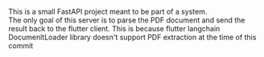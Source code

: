 This is a small FastAPI project meant to be part of a system. <br>
The only goal of this server is to parse the PDF document and send the result back to the flutter client. This is because flutter langchain DocumenltLoader library doesn't support PDF extraction at the time of this commit<br>